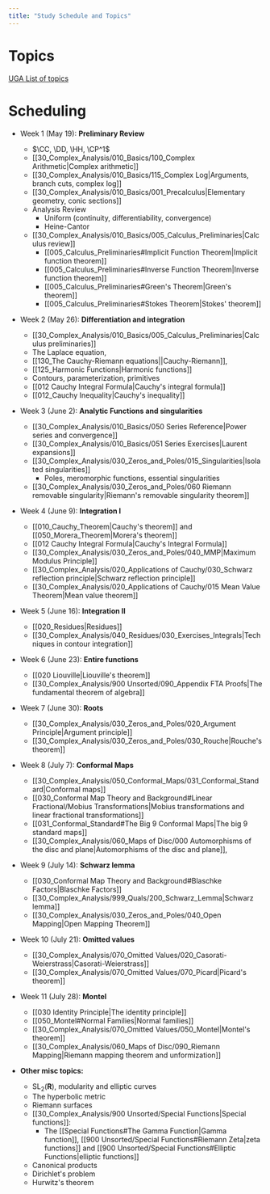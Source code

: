 ```yaml
---
title: "Study Schedule and Topics"
---
```


# Topics

[UGA List of topics](attachments/Complex_Analysis_Prelim_Review.pdf)

# Scheduling

- Week 1 (May 19):  **Preliminary Review**
	- $\CC, \DD, \HH, \CP^1$
	- [[30_Complex_Analysis/010_Basics/100_Complex Arithmetic|Complex arithmetic]]
	- [[30_Complex_Analysis/010_Basics/115_Complex Log|Arguments, branch cuts, complex log]]
	- [[30_Complex_Analysis/010_Basics/001_Precalculus|Elementary geometry, conic sections]]
	- Analysis Review 
		- Uniform (continuity,  differentiability, convergence)
		- Heine-Cantor
	- [[30_Complex_Analysis/010_Basics/005_Calculus_Preliminaries|Calculus review]]
		- [[005_Calculus_Preliminaries#Implicit Function Theorem|Implicit function theorem]]
		- [[005_Calculus_Preliminaries#Inverse Function Theorem|Inverse function theorem]]
		- [[005_Calculus_Preliminaries#Green's Theorem|Green's theorem]]
		- [[005_Calculus_Preliminaries#Stokes Theorem|Stokes' theorem]]

- Week 2 (May 26): **Differentiation and integration**
    - [[30_Complex_Analysis/010_Basics/005_Calculus_Preliminaries|Calculus preliminaries]]
    - The Laplace equation, 
    - [[130_The Cauchy-Riemann equations||Cauchy-Riemann]], 
    - [[125_Harmonic Functions|Harmonic functions]]
    - Contours, parameterization, primitives
    - [[012 Cauchy Integral Formula|Cauchy's integral formula]]
    - [[012_Cauchy Inequality|Cauchy's inequality]]

- Week 3 (June 2): **Analytic Functions and singularities**
	- [[30_Complex_Analysis/010_Basics/050 Series Reference|Power series and convergence]]
	- [[30_Complex_Analysis/010_Basics/051 Series Exercises|Laurent expansions]]
	- [[30_Complex_Analysis/030_Zeros_and_Poles/015_Singularities|Isolated singularities]]
		- Poles, meromorphic functions, essential singularities
	- [[30_Complex_Analysis/030_Zeros_and_Poles/060 Riemann removable singularity|Riemann's removable singularity theorem]]

- Week 4 (June 9): **Integration I**
	- [[010_Cauchy_Theorem|Cauchy's theorem]] and [[050_Morera_Theorem|Morera's theorem]]
	- [[012 Cauchy Integral Formula|Cauchy's Integral Formula]]
	- [[30_Complex_Analysis/030_Zeros_and_Poles/040_MMP|Maximum Modulus Principle]]
	- [[30_Complex_Analysis/020_Applications of Cauchy/030_Schwarz reflection principle|Schwarz reflection principle]]
	- [[30_Complex_Analysis/020_Applications of Cauchy/015 Mean Value Theorem|Mean value theorem]]

- Week 5 (June 16): **Integration II**
    - [[020_Residues|Residues]]
    - [[30_Complex_Analysis/040_Residues/030_Exercises_Integrals|Techniques in contour integration]]

- Week 6 (June 23): **Entire functions**
	- [[020 Liouville|Liouville's theorem]]
	- [[30_Complex_Analysis/900 Unsorted/090_Appendix FTA Proofs|The fundamental theorem of algebra]]

- Week 7 (June 30): **Roots**
	- [[30_Complex_Analysis/030_Zeros_and_Poles/020_Argument Principle|Argument principle]]
	- [[30_Complex_Analysis/030_Zeros_and_Poles/030_Rouche|Rouche's theorem]]

- Week 8 (July 7): **Conformal Maps**
	- [[30_Complex_Analysis/050_Conformal_Maps/031_Conformal_Standard|Conformal maps]]
	- [[030_Conformal Map Theory and Background#Linear Fractional/Mobius Transformations|Mobius transformations and linear fractional transformations]]
	- [[031_Conformal_Standard#The Big 9 Conformal Maps|The big 9 standard maps]]
	- [[30_Complex_Analysis/060_Maps of Disc/000 Automorphisms of the disc and plane|Automorphisms of the disc and plane]], 

- Week 9 (July 14): **Schwarz lemma**
	- [[030_Conformal Map Theory and Background#Blaschke Factors|Blaschke Factors]]
	- [[30_Complex_Analysis/999_Quals/200_Schwarz_Lemma|Schwarz lemma]] 
	- [[30_Complex_Analysis/030_Zeros_and_Poles/040_Open Mapping|Open Mapping Theorem]]

- Week 10  (July 21): **Omitted values**
	- [[30_Complex_Analysis/070_Omitted Values/020_Casorati-Weierstrass|Casorati-Weierstrass]]
	- [[30_Complex_Analysis/070_Omitted Values/070_Picard|Picard's theorem]]

- Week 11 (July 28): **Montel**
	- [[030 Identity Principle|The identity principle]]
	- [[050_Montel#Normal Families|Normal families]]
	- [[30_Complex_Analysis/070_Omitted Values/050_Montel|Montel's theorem]]
	- [[30_Complex_Analysis/060_Maps of Disc/090_Riemann Mapping|Riemann mapping theorem and unformization]]

- **Other misc topics:**
	- $\mathrm{SL}_2(\mathbf{R})$, modularity and elliptic curves
	- The hyperbolic metric
	- Riemann surfaces
	- [[30_Complex_Analysis/900 Unsorted/Special Functions|Special functions]]: 
		- The [[Special Functions#The Gamma Function|Gamma function]], [[900 Unsorted/Special Functions#Riemann Zeta|zeta functions]] and [[900 Unsorted/Special Functions#Elliptic Functions|elliptic functions]]
	- Canonical products
	- Dirichlet's problem
	- Hurwitz's theorem